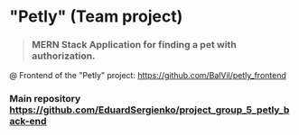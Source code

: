 # "Petly" (Team project)
> ### MERN Stack Application for finding a pet with authorization. 

@ Frontend of the "Petly" project: https://github.com/BalVil/petly_frontend
### Main repository https://github.com/EduardSergienko/project_group_5_petly_back-end
